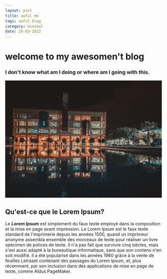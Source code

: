 ```yaml
---
layout: post
title: awful me
tags: awful blog
category: minimal
date: 24-03-2022
---
```

# welcome to my awesomen't blog
### I don't know what am I doing or where am I going with this.
![this is my beautifull school](1337.jpeg)
## Qu'est-ce que le Lorem Ipsum?

Le  ***Lorem Ipsum***  est simplement du faux texte employé dans la composition et la mise en page avant impression. Le Lorem Ipsum est le faux texte standard de l'imprimerie depuis les années 1500, quand un imprimeur anonyme assembla ensemble des morceaux de texte pour réaliser un livre spécimen de polices de texte. Il n'a pas fait que survivre cinq siècles, mais s'est aussi adapté à la bureautique informatique, sans que son contenu n'en soit modifié. Il a été popularisé dans les années 1960 grâce à la vente de feuilles Letraset contenant des passages du Lorem Ipsum, et, plus récemment, par son inclusion dans des applications de mise en page de texte, comme Aldus PageMaker.